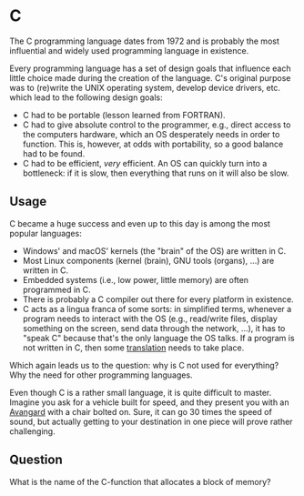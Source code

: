 # C

The C programming language dates from 1972 and is probably the most influential and widely used programming language in existence.

Every programming language has a set of design goals that influence each little choice made during the creation of the language.
C's original purpose was to (re)write the UNIX operating system, develop device drivers, etc. which lead to the following design goals:

* C had to be portable (lesson learned from FORTRAN).
* C had to give absolute control to the programmer, e.g., direct access to the computers hardware, which an OS desperately needs in order to function.
  This is, however, at odds with portability, so a good balance had to be found.
* C had to be efficient, *very* efficient. An OS can quickly turn into a bottleneck: if it is slow, then everything that runs on it will also be slow.

## Usage

C became a huge success and even up to this day is among the most popular languages:

* Windows' and macOS' kernels (the "brain" of the OS) are written in C.
* Most Linux components (kernel (brain), GNU tools (organs), ...) are written in C.
* Embedded systems (i.e., low power, little memory) are often programmed in C.
* There is probably a C compiler out there for every platform in existence.
* C acts as a lingua franca of some sorts: in simplified terms, whenever a program needs to interact with the OS
  (e.g., read/write files, display something on the screen, send data through the network, ...),
  it has to "speak C" because that's the only language the OS talks.
  If a program is not written in C, then some [translation](https://en.wikipedia.org/wiki/Language_binding) needs to take place.

Which again leads us to the question: why is C not used for everything?
Why the need for other programming languages.

Even though C is a rather small language, it is quite difficult to master.
Imagine you ask for a vehicle built for speed, and they present you with an [Avangard](https://en.wikipedia.org/wiki/Avangard_(hypersonic_glide_vehicle)) with a chair bolted on.
Sure, it can go 30 times the speed of sound, but actually getting to your destination in one piece will prove rather challenging.

## Question

What is the name of the C-function that allocates a block of memory?
